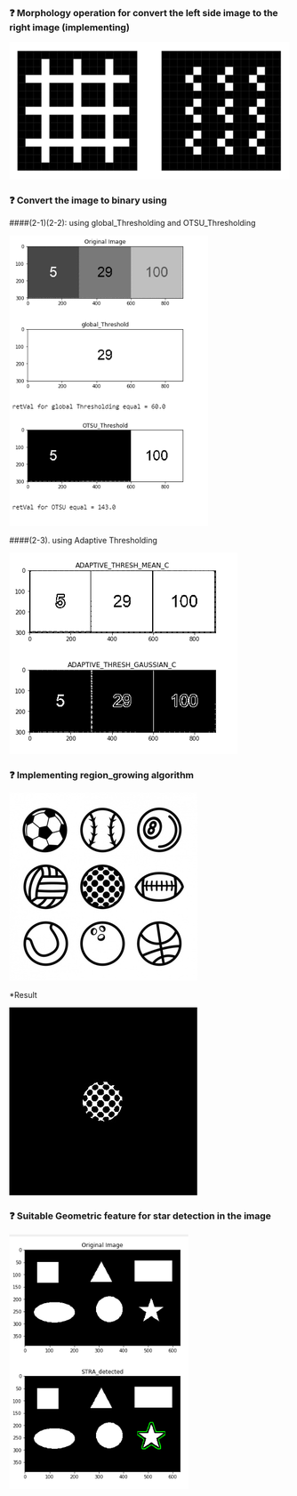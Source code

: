 ### :question: Morphology operation for convert the left side image to the right image (implementing)

![](pic/morphology%20operation.PNG)

### :question: Convert the image to binary using 

####(2-1)(2-2): using global_Thresholding and OTSU_Thresholding

![](pic/OTSU-GLOBAL-thresholding.PNG)

####(2-3). using Adaptive Thresholding

![](pic/adaptive_thresholding.PNG)

### :question: Implementing region_growing algorithm 

![](pic/Balls.jpg)

*Result 

![](pic/region_growing.jpg)

### :question: Suitable Geometric feature  for star detection in the image 

![](pic/star-detection.PNG)




